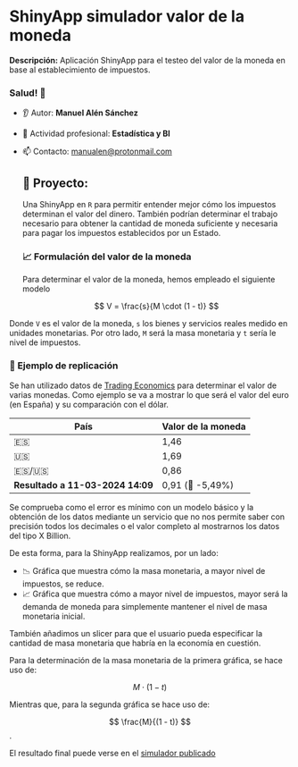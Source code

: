 # ShinyApp simulador valor de la moneda
**Descripción:** Aplicación ShinyApp para el testeo del valor de la moneda en base al establecimiento de impuestos.

### Salud! 👋
* 👂 Autor: **Manuel Alén Sánchez**
* 🔭 Actividad profesional: **Estadística y BI**
* 📫 Contacto: manualen@protonmail.com

  ## 🚢 Proyecto:
  Una ShinyApp en ``R`` para permitir entender mejor cómo los impuestos determinan el valor del dinero. También podrían determinar el trabajo necesario para obtener la cantidad de moneda suficiente y necesaria para pagar los impuestos establecidos por un Estado.

  ### 📈 Formulación del valor de la moneda

  Para determinar el valor de la moneda, hemos empleado el siguiente modelo


  $$ V = \frac{s}{M \cdot (1 - t)} $$

Donde ``V`` es el valor de la moneda, ``s`` los bienes y servicios reales medido en unidades monetarias. Por otro lado, ``M`` será la masa monetaria y ``t`` sería le nivel de impuestos.

  ### 👀 Ejemplo de replicación
Se han utilizado datos de [Trading Economics](https://tradingeconomics.com/) para determinar el valor de varias monedas. Como ejemplo se va a mostrar lo que será el valor del euro (en España) y su comparación con el dólar.

| **País** | **Valor de la moneda** |
|------|-------|
| :es: | 1,46  |
| :us: | 1,69  |
| :es:/:us: | 0,86  |
| **Resultado a 11-03-2024 14:09** | 0,91 (🔻 -5,49%)  |

Se comprueba como el error es mínimo con un modelo básico y la obtención de los datos mediante un servicio que no nos permite saber con precisión todos los decimales o el valor completo al mostrarnos los datos del tipo X Billion.

De esta forma, para la ShinyApp realizamos, por un lado:

* 📉 Gráfica que muestra cómo la masa monetaria, a mayor nivel de impuestos, se reduce.
* 📈 Gráfica que muestra cómo a mayor nivel de impuestos, mayor será la demanda de moneda para simplemente mantener el nivel de masa monetaria inicial.

También añadimos un slicer para que el usuario pueda especificar la cantidad de masa monetaria que habría en la economía en cuestión.

Para la determinación de la masa monetaria de la primera gráfica, se hace uso de:

$$ M \cdot (1 - t) $$

Mientras que, para la segunda gráfica se hace uso de:

$$  \frac{M}{(1 - t)} $$.

El resultado final puede verse en el [simulador publicado](https://n802zc-manu-al0n.shinyapps.io/sim_ValorDinero/)
